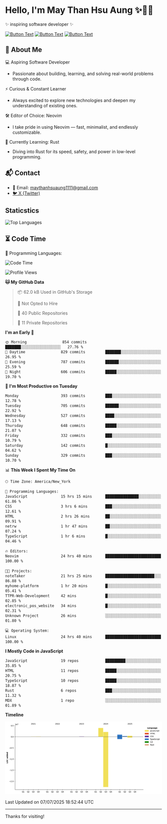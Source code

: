 # Hello, I'm May Than Hsu Aung ✨👱‍♀️
✨ inspiring software developer ✨

[![Button Text](https://img.shields.io/badge/Linked%20In-blue?style=for-the-badge)](https://www.linkedin.com/in/maythanhsu/)
[![Button Text](https://img.shields.io/badge/My%20Portfolio-pink?style=for-the-badge)](https://mayshecodes.vercel.app)
[![Button Text](https://img.shields.io/badge/Github-black?style=for-the-badge)](https://github.com/maythanhsuaung0-0)

## 👋 About Me

  💻 Aspiring Software Developer
  - Passionate about building, learning, and solving real-world problems through code.

  ⚡ Curious & Constant Learner
  - Always excited to explore new technologies and deepen my understanding of existing ones.

  🛠️ Editor of Choice: Neovim
  - I take pride in using Neovim — fast, minimalist, and endlessly customizable.

  🦀 Currently Learning: Rust
  - Diving into Rust for its speed, safety, and power in low-level programming.
    
## 📬 Contact
- 📧 Email: maythanhsuaung1111@gmail.com
- [🐦 X (Twitter)](https://x.com/@shizuko042k)
  
## Staticstics

![Top Languages](https://github-readme-stats.vercel.app/api/top-langs/?username=maythanhsuaung0-0&layout=compact&theme=tokyonight)

## ⏳ Code Time


💬 Programming Languages: 
<!--START_SECTION:waka-->
![Code Time](http://img.shields.io/badge/Code%20Time-284%20hrs%2013%20mins-blue)

![Profile Views](http://img.shields.io/badge/Profile%20Views-0-blue)

**🐱 My GitHub Data** 

> 📦 62.0 kB Used in GitHub's Storage 
 > 
> 🚫 Not Opted to Hire
 > 
> 📜 40 Public Repositories 
 > 
> 🔑 11 Private Repositories 
 > 
**I'm an Early 🐤** 

```text
🌞 Morning                854 commits         ███████░░░░░░░░░░░░░░░░░░   27.76 % 
🌆 Daytime                829 commits         ███████░░░░░░░░░░░░░░░░░░   26.95 % 
🌃 Evening                787 commits         ██████░░░░░░░░░░░░░░░░░░░   25.59 % 
🌙 Night                  606 commits         █████░░░░░░░░░░░░░░░░░░░░   19.70 % 
```
📅 **I'm Most Productive on Tuesday** 

```text
Monday                   393 commits         ███░░░░░░░░░░░░░░░░░░░░░░   12.78 % 
Tuesday                  705 commits         ██████░░░░░░░░░░░░░░░░░░░   22.92 % 
Wednesday                527 commits         ████░░░░░░░░░░░░░░░░░░░░░   17.13 % 
Thursday                 648 commits         █████░░░░░░░░░░░░░░░░░░░░   21.07 % 
Friday                   332 commits         ███░░░░░░░░░░░░░░░░░░░░░░   10.79 % 
Saturday                 142 commits         █░░░░░░░░░░░░░░░░░░░░░░░░   04.62 % 
Sunday                   329 commits         ███░░░░░░░░░░░░░░░░░░░░░░   10.70 % 
```


📊 **This Week I Spent My Time On** 

```text
🕑︎ Time Zone: America/New_York

💬 Programming Languages: 
JavaScript               15 hrs 15 mins      ███████████████░░░░░░░░░░   61.86 % 
CSS                      3 hrs 6 mins        ███░░░░░░░░░░░░░░░░░░░░░░   12.61 % 
HTML                     2 hrs 26 mins       ██░░░░░░░░░░░░░░░░░░░░░░░   09.91 % 
netrw                    1 hr 47 mins        ██░░░░░░░░░░░░░░░░░░░░░░░   07.24 % 
TypeScript               1 hr 6 mins         █░░░░░░░░░░░░░░░░░░░░░░░░   04.46 % 

🔥 Editors: 
Neovim                   24 hrs 40 mins      █████████████████████████   100.00 % 

🐱‍💻 Projects: 
noteTaker                21 hrs 25 mins      ██████████████████████░░░   86.88 % 
myhome-platform          1 hr 20 mins        █░░░░░░░░░░░░░░░░░░░░░░░░   05.41 % 
TTPR-Web-Development     42 mins             █░░░░░░░░░░░░░░░░░░░░░░░░   02.85 % 
electronic_pos_website   34 mins             █░░░░░░░░░░░░░░░░░░░░░░░░   02.31 % 
Unknown Project          26 mins             ░░░░░░░░░░░░░░░░░░░░░░░░░   01.80 % 

💻 Operating System: 
Linux                    24 hrs 40 mins      █████████████████████████   100.00 % 
```

**I Mostly Code in JavaScript** 

```text
JavaScript               19 repos            █████████░░░░░░░░░░░░░░░░   35.85 % 
HTML                     11 repos            █████░░░░░░░░░░░░░░░░░░░░   20.75 % 
TypeScript               10 repos            █████░░░░░░░░░░░░░░░░░░░░   18.87 % 
Rust                     6 repos             ███░░░░░░░░░░░░░░░░░░░░░░   11.32 % 
MDX                      1 repo              ░░░░░░░░░░░░░░░░░░░░░░░░░   01.89 % 
```



**Timeline**

![Lines of Code chart](https://raw.githubusercontent.com/maythanhsuaung0-0/maythanhsuaung0-0/main/assets/bar_graph.png)


 Last Updated on 07/07/2025 18:52:44 UTC
<!--END_SECTION:waka-->


-----

Thanks for visiting!
